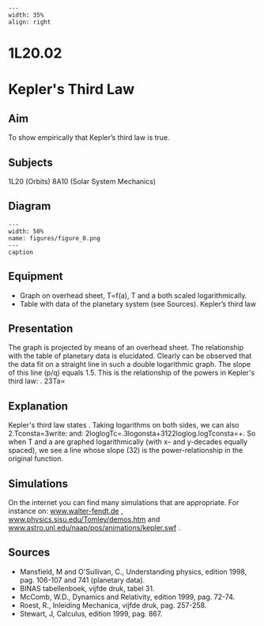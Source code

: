 
```{figure} /figures/busy.png
---
width: 35%
align: right
```
# 1L20.02 
  # Kepler's Third Law 
    
  
## Aim   
 To show empirically that Kepler’s third law is true.    
  
## Subjects   
 1L20 (Orbits) 8A10 (Solar System Mechanics)   
  
## Diagram   
   
```{figure} figures/figure_0.png  
---  
width: 50%  
name: figures/figure_0.png  
---  
caption  
``` 
     
  
## Equipment   
 
 *  Graph on overhead sheet, T=f(a), T  and a both scaled logarithmically. 
 *  Table with data of the planetary system (see Sources). Kepler’s third law
     
  
## Presentation   
 The graph is projected by means of an overhead sheet. The relationship with the table of planetary data is elucidated. Clearly can be observed that the data fit on a straight line in such a double logarithmic graph. The slope of this line (p/q) equals 1.5. This is the relationship of the powers in Kepler's third law: . 23Ta∝  
  
## Explanation   
 Kepler's third law states . Taking logarithms on both sides, we can also 2.Tconsta=3write:  and: 2loglogTc=.3logonsta+3122loglog.logTconsta=+. So when T and a are graphed logarithmically (with x– and y-decades equally spaced), we see a line whose slope (32) is the power-relationship in the original function.   
  
## Simulations   
 On the internet you can find many simulations that are appropriate. For instance on: www.walter-fendt.de , www.physics.sjsu.edu/Tomley/demos.htm and www.astro.unl.edu/naap/pos/animations/kepler.swf .   
  
## Sources   
 
 *  Mansfield, M and O'Sullivan, C., Understanding physics, edition 1998, pag. 106-107 and 741  (planetary data). 
 *  BINAS tabellenboek, vijfde druk, tabel 31. 
 *  McComb, W.D., Dynamics and Relativity, edition 1999, pag. 72-74. 
 *  Roest, R., Inleiding Mechanica, vijfde druk, pag. 257-258. 
 *  Stewart, J, Calculus, edition 1999, pag. 867.
  